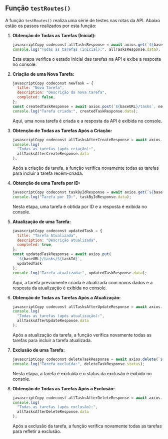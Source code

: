 ## Função `testRoutes()`

A função `testRoutes()` realiza uma série de testes nas rotas da API. Abaixo estão os passos realizados por esta função:

1.  **Obtenção de Todas as Tarefas (Inicial):**
    
    ```javascript
    javascriptCopy codeconst allTasksResponse = await axios.get(`${baseURL}/tasks`);
    console.log("Todas as tarefas (inicial):", allTasksResponse.data);
    
    ```
    
    Esta etapa verifica o estado inicial das tarefas na API e exibe a resposta no console.
    
2.  **Criação de uma Nova Tarefa:**
    
    ```javascript
    javascriptCopy codeconst newTask = {
      title: "Nova Tarefa",
      description: "Descrição da nova tarefa",
      completed: false,
    };
    const createdTaskResponse = await axios.post(`${baseURL}/tasks`, newTask);
    console.log("Tarefa criada:", createdTaskResponse.data);
    
    ```
    
    Aqui, uma nova tarefa é criada e a resposta da API é exibida no console.
    
3.  **Obtenção de Todas as Tarefas Após a Criação:**
    
    ```javascript
    javascriptCopy codeconst allTasksAfterCreateResponse = await axios.get(`${baseURL}/tasks`);
    console.log(
      "Todas as tarefas (após criação):",
      allTasksAfterCreateResponse.data
    );
    
    ```
    
    Após a criação da tarefa, a função verifica novamente todas as tarefas para incluir a tarefa recém-criada.
    
4.  **Obtenção de uma Tarefa por ID:**
    
    ```javascript
    javascriptCopy codeconst taskByIdResponse = await axios.get(`${baseURL}/tasks/${taskId}`);
    console.log("Tarefa por ID:", taskByIdResponse.data);
    
    ```
    
    Nesta etapa, uma tarefa é obtida por ID e a resposta é exibida no console.
    
5.  **Atualização de uma Tarefa:**
    
    ```javascript
    javascriptCopy codeconst updatedTask = {
      title: "Tarefa Atualizada",
      description: "Descrição atualizada",
      completed: true,
    };
    const updatedTaskResponse = await axios.put(
      `${baseURL}/tasks/${taskId}`,
      updatedTask
    );
    console.log("Tarefa atualizada:", updatedTaskResponse.data);
    
    ```
    
    Aqui, a tarefa previamente criada é atualizada com novos dados e a resposta da atualização é exibida no console.
    
6.  **Obtenção de Todas as Tarefas Após a Atualização:**
    
    ```javascript
    javascriptCopy codeconst allTasksAfterUpdateResponse = await axios.get(`${baseURL}/tasks`);
    console.log(
      "Todas as tarefas (após atualização):",
      allTasksAfterUpdateResponse.data
    );
    
    ```
    
    Após a atualização da tarefa, a função verifica novamente todas as tarefas para incluir a tarefa atualizada.
    
7.  **Exclusão de uma Tarefa:**
    
    ```javascript
    javascriptCopy codeconst deleteTaskResponse = await axios.delete(`${baseURL}/tasks/${taskId}`);
    console.log("Tarefa excluída:", deleteTaskResponse.status);
    
    ```
    
    Nesta etapa, a tarefa é excluída e o status da exclusão é exibido no console.
    
8.  **Obtenção de Todas as Tarefas Após a Exclusão:**
    
    ```javascript
    javascriptCopy codeconst allTasksAfterDeleteResponse = await axios.get(`${baseURL}/tasks`);
    console.log(
      "Todas as tarefas (após exclusão):",
      allTasksAfterDeleteResponse.data
    );
    
    ```
    
    Após a exclusão da tarefa, a função verifica novamente todas as tarefas para refletir a exclusão.

